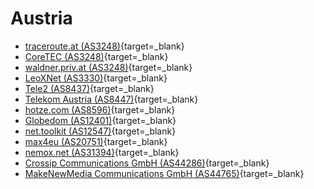 # Austria

- [traceroute.at (AS3248)](http://hax.at/trace/trace.php){target=_blank}
- [CoreTEC (AS3248)](http://www.coretec.at/cgi-bin/nph-trace.pl){target=_blank}
- [waldner.priv.at (AS3248)](http://www.waldner.priv.at/cgi-bin/nph-trace.pl){target=_blank}
- [LeoXNet (AS3330)](http://scripts.leox.net/){target=_blank}
- [Tele2 (AS8437)](http://services.tele2net.at/traceroute.html){target=_blank}
- [Telekom Austria (AS8447)](http://kmu.telekom.at/kundenbereich/Internettools/Traceroute.php){target=_blank}
- [hotze.com (AS8596)](http://www.hotze.com/traceroute.php){target=_blank}
- [Globedom (AS12401)](http://www.globedom.com/cgi-bin/trace){target=_blank}
- [net.toolkit (AS12547)](http://clez.net/net.traceroute){target=_blank}
- [max4eu (AS20751)](http://traceroute.max4eu.net/){target=_blank}
- [nemox.net (AS31394)](http://nemox.net/traceroute/){target=_blank}
- [Crossip Communications GmbH (AS44286)](http://www.lir.at/netquery/){target=_blank}
- [MakeNewMedia Communications GmbH (AS44765)](http://trace.makenewmedia.com/){target=_blank}
